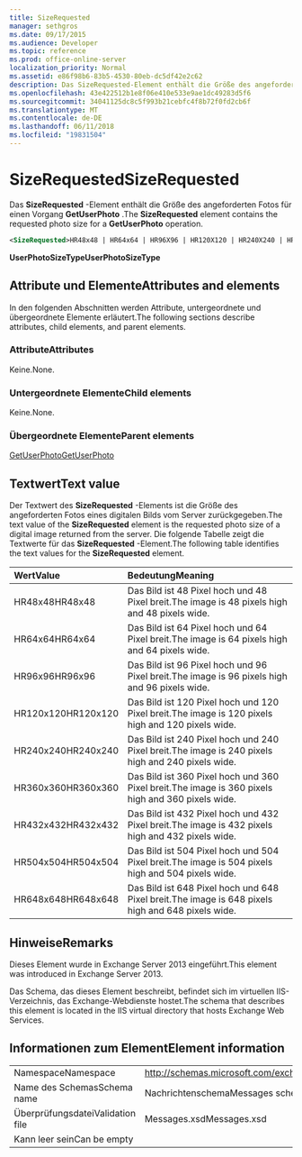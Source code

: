 ```yaml
---
title: SizeRequested
manager: sethgros
ms.date: 09/17/2015
ms.audience: Developer
ms.topic: reference
ms.prod: office-online-server
localization_priority: Normal
ms.assetid: e86f98b6-83b5-4530-80eb-dc5df42e2c62
description: Das SizeRequested-Element enthält die Größe des angeforderten Fotos für einen Vorgang GetUserPhoto.
ms.openlocfilehash: 43e422512b1e8f06e410e533e9ae1dc49283d5f6
ms.sourcegitcommit: 34041125dc8c5f993b21cebfc4f8b72f0fd2cb6f
ms.translationtype: MT
ms.contentlocale: de-DE
ms.lasthandoff: 06/11/2018
ms.locfileid: "19831504"
---
```

# <a name="sizerequested"></a><span data-ttu-id="f0dae-103">SizeRequested</span><span class="sxs-lookup"><span data-stu-id="f0dae-103">SizeRequested</span></span>

<span data-ttu-id="f0dae-104">Das **SizeRequested** -Element enthält die Größe des angeforderten Fotos für einen Vorgang **GetUserPhoto** .</span><span class="sxs-lookup"><span data-stu-id="f0dae-104">The **SizeRequested** element contains the requested photo size for a **GetUserPhoto** operation.</span></span> 
  
```XML
<SizeRequested>HR48x48 | HR64x64 | HR96X96 | HR120X120 | HR240X240 | HR360X360 | HR432X432 | HR504X504 | HR648X648</SizeRequested>
```

 <span data-ttu-id="f0dae-105">**UserPhotoSizeType**</span><span class="sxs-lookup"><span data-stu-id="f0dae-105">**UserPhotoSizeType**</span></span>
## <a name="attributes-and-elements"></a><span data-ttu-id="f0dae-106">Attribute und Elemente</span><span class="sxs-lookup"><span data-stu-id="f0dae-106">Attributes and elements</span></span>

<span data-ttu-id="f0dae-107">In den folgenden Abschnitten werden Attribute, untergeordnete und übergeordnete Elemente erläutert.</span><span class="sxs-lookup"><span data-stu-id="f0dae-107">The following sections describe attributes, child elements, and parent elements.</span></span>
  
### <a name="attributes"></a><span data-ttu-id="f0dae-108">Attribute</span><span class="sxs-lookup"><span data-stu-id="f0dae-108">Attributes</span></span>

<span data-ttu-id="f0dae-109">Keine.</span><span class="sxs-lookup"><span data-stu-id="f0dae-109">None.</span></span>
  
### <a name="child-elements"></a><span data-ttu-id="f0dae-110">Untergeordnete Elemente</span><span class="sxs-lookup"><span data-stu-id="f0dae-110">Child elements</span></span>

<span data-ttu-id="f0dae-111">Keine.</span><span class="sxs-lookup"><span data-stu-id="f0dae-111">None.</span></span>
  
### <a name="parent-elements"></a><span data-ttu-id="f0dae-112">Übergeordnete Elemente</span><span class="sxs-lookup"><span data-stu-id="f0dae-112">Parent elements</span></span>

[<span data-ttu-id="f0dae-113">GetUserPhoto</span><span class="sxs-lookup"><span data-stu-id="f0dae-113">GetUserPhoto</span></span>](getuserphoto.md)
  
## <a name="text-value"></a><span data-ttu-id="f0dae-114">Textwert</span><span class="sxs-lookup"><span data-stu-id="f0dae-114">Text value</span></span>

<span data-ttu-id="f0dae-115">Der Textwert des **SizeRequested** -Elements ist die Größe des angeforderten Fotos eines digitalen Bilds vom Server zurückgegeben.</span><span class="sxs-lookup"><span data-stu-id="f0dae-115">The text value of the **SizeRequested** element is the requested photo size of a digital image returned from the server.</span></span> <span data-ttu-id="f0dae-116">Die folgende Tabelle zeigt die Textwerte für das **SizeRequested** -Element.</span><span class="sxs-lookup"><span data-stu-id="f0dae-116">The following table identifies the text values for the **SizeRequested** element.</span></span> 
  
|<span data-ttu-id="f0dae-117">**Wert**</span><span class="sxs-lookup"><span data-stu-id="f0dae-117">**Value**</span></span>|<span data-ttu-id="f0dae-118">**Bedeutung**</span><span class="sxs-lookup"><span data-stu-id="f0dae-118">**Meaning**</span></span>|
|:-----|:-----|
|<span data-ttu-id="f0dae-119">HR48x48</span><span class="sxs-lookup"><span data-stu-id="f0dae-119">HR48x48</span></span>  <br/> |<span data-ttu-id="f0dae-120">Das Bild ist 48 Pixel hoch und 48 Pixel breit.</span><span class="sxs-lookup"><span data-stu-id="f0dae-120">The image is 48 pixels high and 48 pixels wide.</span></span>  <br/> |
|<span data-ttu-id="f0dae-121">HR64x64</span><span class="sxs-lookup"><span data-stu-id="f0dae-121">HR64x64</span></span>  <br/> |<span data-ttu-id="f0dae-122">Das Bild ist 64 Pixel hoch und 64 Pixel breit.</span><span class="sxs-lookup"><span data-stu-id="f0dae-122">The image is 64 pixels high and 64 pixels wide.</span></span>  <br/> |
|<span data-ttu-id="f0dae-123">HR96x96</span><span class="sxs-lookup"><span data-stu-id="f0dae-123">HR96x96</span></span>  <br/> |<span data-ttu-id="f0dae-124">Das Bild ist 96 Pixel hoch und 96 Pixel breit.</span><span class="sxs-lookup"><span data-stu-id="f0dae-124">The image is 96 pixels high and 96 pixels wide.</span></span>  <br/> |
|<span data-ttu-id="f0dae-125">HR120x120</span><span class="sxs-lookup"><span data-stu-id="f0dae-125">HR120x120</span></span>  <br/> |<span data-ttu-id="f0dae-126">Das Bild ist 120 Pixel hoch und 120 Pixel breit.</span><span class="sxs-lookup"><span data-stu-id="f0dae-126">The image is 120 pixels high and 120 pixels wide.</span></span>  <br/> |
|<span data-ttu-id="f0dae-127">HR240x240</span><span class="sxs-lookup"><span data-stu-id="f0dae-127">HR240x240</span></span>  <br/> |<span data-ttu-id="f0dae-128">Das Bild ist 240 Pixel hoch und 240 Pixel breit.</span><span class="sxs-lookup"><span data-stu-id="f0dae-128">The image is 240 pixels high and 240 pixels wide.</span></span>  <br/> |
|<span data-ttu-id="f0dae-129">HR360x360</span><span class="sxs-lookup"><span data-stu-id="f0dae-129">HR360x360</span></span>  <br/> |<span data-ttu-id="f0dae-130">Das Bild ist 360 Pixel hoch und 360 Pixel breit.</span><span class="sxs-lookup"><span data-stu-id="f0dae-130">The image is 360 pixels high and 360 pixels wide.</span></span>  <br/> |
|<span data-ttu-id="f0dae-131">HR432x432</span><span class="sxs-lookup"><span data-stu-id="f0dae-131">HR432x432</span></span>  <br/> |<span data-ttu-id="f0dae-132">Das Bild ist 432 Pixel hoch und 432 Pixel breit.</span><span class="sxs-lookup"><span data-stu-id="f0dae-132">The image is 432 pixels high and 432 pixels wide.</span></span>  <br/> |
|<span data-ttu-id="f0dae-133">HR504x504</span><span class="sxs-lookup"><span data-stu-id="f0dae-133">HR504x504</span></span>  <br/> |<span data-ttu-id="f0dae-134">Das Bild ist 504 Pixel hoch und 504 Pixel breit.</span><span class="sxs-lookup"><span data-stu-id="f0dae-134">The image is 504 pixels high and 504 pixels wide.</span></span>  <br/> |
|<span data-ttu-id="f0dae-135">HR648x648</span><span class="sxs-lookup"><span data-stu-id="f0dae-135">HR648x648</span></span>  <br/> |<span data-ttu-id="f0dae-136">Das Bild ist 648 Pixel hoch und 648 Pixel breit.</span><span class="sxs-lookup"><span data-stu-id="f0dae-136">The image is 648 pixels high and 648 pixels wide.</span></span>  <br/> |
   
## <a name="remarks"></a><span data-ttu-id="f0dae-137">Hinweise</span><span class="sxs-lookup"><span data-stu-id="f0dae-137">Remarks</span></span>

<span data-ttu-id="f0dae-138">Dieses Element wurde in Exchange Server 2013 eingeführt.</span><span class="sxs-lookup"><span data-stu-id="f0dae-138">This element was introduced in Exchange Server 2013.</span></span>
  
<span data-ttu-id="f0dae-139">Das Schema, das dieses Element beschreibt, befindet sich im virtuellen IIS-Verzeichnis, das Exchange-Webdienste hostet.</span><span class="sxs-lookup"><span data-stu-id="f0dae-139">The schema that describes this element is located in the IIS virtual directory that hosts Exchange Web Services.</span></span>
  
## <a name="element-information"></a><span data-ttu-id="f0dae-140">Informationen zum Element</span><span class="sxs-lookup"><span data-stu-id="f0dae-140">Element information</span></span>

|||
|:-----|:-----|
|<span data-ttu-id="f0dae-141">Namespace</span><span class="sxs-lookup"><span data-stu-id="f0dae-141">Namespace</span></span>  <br/> |http://schemas.microsoft.com/exchange/services/2006/messages  <br/> |
|<span data-ttu-id="f0dae-142">Name des Schemas</span><span class="sxs-lookup"><span data-stu-id="f0dae-142">Schema name</span></span>  <br/> |<span data-ttu-id="f0dae-143">Nachrichtenschema</span><span class="sxs-lookup"><span data-stu-id="f0dae-143">Messages schema</span></span>  <br/> |
|<span data-ttu-id="f0dae-144">Überprüfungsdatei</span><span class="sxs-lookup"><span data-stu-id="f0dae-144">Validation file</span></span>  <br/> |<span data-ttu-id="f0dae-145">Messages.xsd</span><span class="sxs-lookup"><span data-stu-id="f0dae-145">Messages.xsd</span></span>  <br/> |
|<span data-ttu-id="f0dae-146">Kann leer sein</span><span class="sxs-lookup"><span data-stu-id="f0dae-146">Can be empty</span></span>  <br/> ||
   

